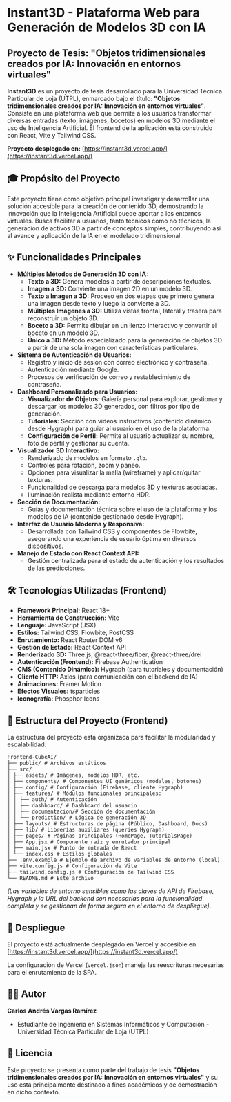 # Instant3D - Plataforma Web para Generación de Modelos 3D con IA
## Proyecto de Tesis: "Objetos tridimensionales creados por IA: Innovación en entornos virtuales"

**Instant3D** es un proyecto de tesis desarrollado para la Universidad Técnica Particular de Loja (UTPL), enmarcado bajo el título: **"Objetos tridimensionales creados por IA: Innovación en entornos virtuales"**. Consiste en una plataforma web que permite a los usuarios transformar diversas entradas (texto, imágenes, bocetos) en modelos 3D mediante el uso de Inteligencia Artificial. El frontend de la aplicación está construido con React, Vite y Tailwind CSS.

**Proyecto desplegado en:** [https://instant3d.vercel.app/](https://instant3d.vercel.app/)

## 🎓 Propósito del Proyecto

Este proyecto tiene como objetivo principal investigar y desarrollar una solución accesible para la creación de contenido 3D, demostrando la innovación que la Inteligencia Artificial puede aportar a los entornos virtuales. Busca facilitar a usuarios, tanto técnicos como no técnicos, la generación de activos 3D a partir de conceptos simples, contribuyendo así al avance y aplicación de la IA en el modelado tridimensional.

## ✨ Funcionalidades Principales

*   **Múltiples Métodos de Generación 3D con IA:**
    *   **Texto a 3D:** Genera modelos a partir de descripciones textuales.
    *   **Imagen a 3D:** Convierte una imagen 2D en un modelo 3D.
    *   **Texto a Imagen a 3D:** Proceso en dos etapas que primero genera una imagen desde texto y luego la convierte a 3D.
    *   **Múltiples Imágenes a 3D:** Utiliza vistas frontal, lateral y trasera para reconstruir un objeto 3D.
    *   **Boceto a 3D:** Permite dibujar en un lienzo interactivo y convertir el boceto en un modelo 3D.
    *   **Único a 3D:** Método especializado para la generación de objetos 3D a partir de una sola imagen con características particulares.
*   **Sistema de Autenticación de Usuarios:**
    *   Registro y inicio de sesión con correo electrónico y contraseña.
    *   Autenticación mediante Google.
    *   Procesos de verificación de correo y restablecimiento de contraseña.
*   **Dashboard Personalizado para Usuarios:**
    *   **Visualizador de Objetos:** Galería personal para explorar, gestionar y descargar los modelos 3D generados, con filtros por tipo de generación.
    *   **Tutoriales:** Sección con videos instructivos (contenido dinámico desde Hygraph) para guiar al usuario en el uso de la plataforma.
    *   **Configuración de Perfil:** Permite al usuario actualizar su nombre, foto de perfil y gestionar su cuenta.
*   **Visualizador 3D Interactivo:**
    *   Renderizado de modelos en formato `.glb`.
    *   Controles para rotación, zoom y paneo.
    *   Opciones para visualizar la malla (wireframe) y aplicar/quitar texturas.
    *   Funcionalidad de descarga para modelos 3D y texturas asociadas.
    *   Iluminación realista mediante entorno HDR.
*   **Sección de Documentación:**
    *   Guías y documentación técnica sobre el uso de la plataforma y los modelos de IA (contenido gestionado desde Hygraph).
*   **Interfaz de Usuario Moderna y Responsiva:**
    *   Desarrollada con Tailwind CSS y componentes de Flowbite, asegurando una experiencia de usuario óptima en diversos dispositivos.
*   **Manejo de Estado con React Context API:**
    *   Gestión centralizada para el estado de autenticación y los resultados de las predicciones.

## 🛠️ Tecnologías Utilizadas (Frontend)

*   **Framework Principal:** React 18+
*   **Herramienta de Construcción:** Vite
*   **Lenguaje:** JavaScript (JSX)
*   **Estilos:** Tailwind CSS, Flowbite, PostCSS
*   **Enrutamiento:** React Router DOM v6
*   **Gestión de Estado:** React Context API
*   **Renderizado 3D:** Three.js, @react-three/fiber, @react-three/drei
*   **Autenticación (Frontend):** Firebase Authentication
*   **CMS (Contenido Dinámico):** Hygraph (para tutoriales y documentación)
*   **Cliente HTTP:** Axios (para comunicación con el backend de IA)
*   **Animaciones:** Framer Motion
*   **Efectos Visuales:** tsparticles
*   **Iconografía:** Phosphor Icons

## 📁 Estructura del Proyecto (Frontend)

La estructura del proyecto está organizada para facilitar la modularidad y escalabilidad:

```
Frontend-CubeAI/
├── public/ # Archivos estáticos
├── src/
│ ├── assets/ # Imágenes, modelos HDR, etc.
│ ├── components/ # Componentes UI genéricos (modales, botones)
│ ├── config/ # Configuración (Firebase, cliente Hygraph)
│ ├── features/ # Módulos funcionales principales:
│ │ ├── auth/ # Autenticación
│ │ ├── dashboard/ # Dashboard del usuario
│ │ ├── documentacion/# Sección de documentación
│ │ └── prediction/ # Lógica de generación 3D
│ ├── layouts/ # Estructuras de página (Público, Dashboard, Docs)
│ ├── lib/ # Librerías auxiliares (queries Hygraph)
│ ├── pages/ # Páginas principales (HomePage, TutorialsPage)
│ ├── App.jsx # Componente raíz y enrutador principal
│ ├── main.jsx # Punto de entrada de React
│ └── index.css # Estilos globales
├── .env.example # Ejemplo de archivo de variables de entorno (local)
├── vite.config.js # Configuración de Vite
├── tailwind.config.js # Configuración de Tailwind CSS
└── README.md # Este archivo
```

*(Las variables de entorno sensibles como las claves de API de Firebase, Hygraph y la URL del backend son necesarias para la funcionalidad completa y se gestionan de forma segura en el entorno de despliegue).*

## 🚀 Despliegue

El proyecto está actualmente desplegado en Vercel y accesible en:
[https://instant3d.vercel.app/](https://instant3d.vercel.app/)

La configuración de Vercel (`vercel.json`) maneja las reescrituras necesarias para el enrutamiento de la SPA.

## 👨‍💻 Autor

**Carlos Andrés Vargas Ramírez**
*   Estudiante de Ingenieria en Sistemas Informáticos y Computación - Universidad Técnica Particular de Loja (UTPL)

## 📄 Licencia

Este proyecto se presenta como parte del trabajo de tesis **"Objetos tridimensionales creados por IA: Innovación en entornos virtuales"** y su uso está principalmente destinado a fines académicos y de demostración en dicho contexto.